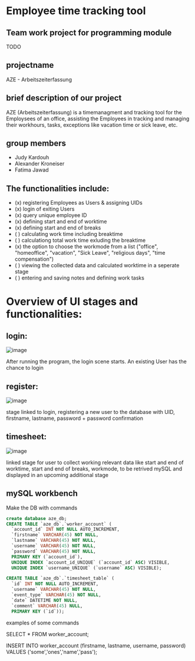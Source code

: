 # Employee time tracking tool
## Team work project for programming module
TODO
## projectname
AZE - Arbeitszeiterfassung

## brief description of our project
AZE (Arbeitszeiterfassung) is a timemanagment and tracking tool for the Employsees of an office, assisting the Employees in tracking and managing their workhours, tasks, exceptions like vacation time or sick leave, etc.

## group members
* Judy Kardouh
* Alexander Kroneiser
* Fatima Jawad

## The functionalities include:
* (x) registering Employees as Users & assigning UIDs
* (x) login of exiting Users
* (x) query unique employee ID
* (x) defining start and end of worktime
* (x) defining start and end of breaks
* ( ) calculating work time including breaktime
* ( ) calculationg total work time exluding the breaktime
* (x) the option to choose the workmode from a list ("office", "homeoffice", "vacation", "Sick Leave", "religious days", "time compensation")
* ( ) viewing the collected data and calculated worktime in a seperate stage
* ( ) entering and saving notes and defining work tasks

# Overview of UI stages and functionalities:
## login:
![image](https://user-images.githubusercontent.com/121894511/211634127-f4fe5d2b-052e-48ab-8a47-3a8693dff5a3.png)

After running the program, the login scene starts. An existing User has the chance to login

## register:
![image](https://user-images.githubusercontent.com/121894511/211634355-c5c90e19-1088-47c1-bd70-ecb3ebbcfc72.png)

stage linked to login, registering a new user to the database with UID, firstname, lastname, password + password confirmation

## timesheet:
![image](https://user-images.githubusercontent.com/121894511/211634500-1fe99882-a074-4d51-b2ab-c913ff28e222.png)

linked stage for user to collect working relevant data like start and end of worktime, start and end of breaks, workmode, to be retrived mySQL and displayed in an upcoming additional stage


## mySQL workbench

Make the DB with commands
~~~~sql
create database aze_db;
CREATE TABLE `aze_db`.`worker_account` (
  `account_id` INT NOT NULL AUTO_INCREMENT,
  `firstname` VARCHAR(45) NOT NULL,
  `lastname` VARCHAR(45) NOT NULL,
  `username` VARCHAR(45) NOT NULL,
  `password` VARCHAR(45) NOT NULL,
  PRIMARY KEY (`account_id`),
  UNIQUE INDEX `account_id_UNIQUE` (`account_id` ASC) VISIBLE,
  UNIQUE INDEX `username_UNIQUE` (`username` ASC) VISIBLE);

CREATE TABLE `aze_db`.`timesheet_table` (
  `id` INT NOT NULL AUTO_INCREMENT,
  `username` VARCHAR(45) NOT NULL,
  `event_type` VARCHAR(45) NOT NULL,
  `date` DATETIME NOT NULL,
  `comment` VARCHAR(45) NULL,
  PRIMARY KEY (`id`));
~~~~
  


examples of some commands  

SELECT * FROM worker_account;

INSERT INTO worker_account (firstname, lastname, username, password) VALUES ('some','ones','name','pass');

